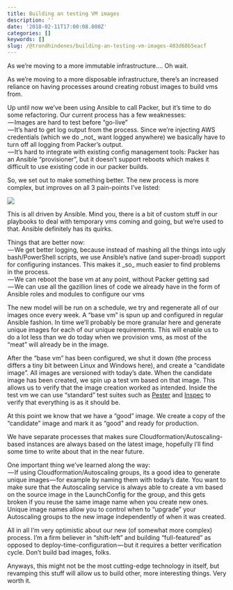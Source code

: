 ```yaml
---
title: Building an testing VM images
description: ''
date: '2018-02-11T17:00:08.000Z'
categories: []
keywords: []
slug: /@trondhindenes/building-an-testing-vm-images-403d68b5eacf
---
```


As we’re moving to a more immutable infrastructure…. Oh wait.

As we’re moving to a more disposable infrastructure, there’s an increased reliance on having processes around creating robust images to build vms from.

Up until now we’ve been using Ansible to call Packer, but it’s time to do some refactoring. Our current process has a few weaknesses:  
 — Images are hard to test before “go-live”  
 — It’s hard to get log output from the process. Since we’re injecting AWS credentials (which we do \_not\_ want logged anywhere) we basically have to turn off all logging from Packer’s output.  
 — It’s hard to integrate with existing config management tools: Packer has an Ansible “provisioner”, but it doesn’t support reboots which makes it difficult to use existing code in our packer builds.

So, we set out to make something better. The new process is more complex, but improves on all 3 pain-points I’ve listed:

![](https://cdn-images-1.medium.com/max/800/0*ledCYczCslQOTu0i.png)

This is all driven by Ansible. Mind you, there is a bit of custom stuff in our playbooks to deal with temporary vms coming and going, but we’re used to that. Ansible definitely has its quirks.

Things that are better now:  
 — We get better logging, because instead of mashing all the things into ugly bash/PowerShell scripts, we use Ansible’s native (and super-broad) support for configuring instances. This makes it \_so\_ much easier to find problems in the process.  
 — We can reboot the base vm at any point, without Packer getting sad  
 — We can use all the gazillion lines of code we already have in the form of Ansible roles and modules to configure our vms

The new model will be run on a schedule, we try and regenerate all of our images once every week. A “base vm” is spun up and configured in regular Ansible fashion. In time we’ll probably be more granular here and generate unique images for each of our unique requirements. This will enable us to do a lot less than we do today when we provision vms, as most of the “meat” will already be in the image.

After the “base vm” has been configured, we shut it down (the process differs a tiny bit between Linux and Windows here), and create a “candidate image”. All images are versioned with today’s date. When the candidate image has been created, we spin up a test vm based on that image. This allows us to verify that the image creation worked as intended. Inside the test vm we can use “standard” test suites such as [Pester](https://github.com/pester/Pester) and [Inspec](https://www.inspec.io/) to verify that everything is as it should be.

At this point we know that we have a “good” image. We create a copy of the “candidate” image and mark it as “good” and ready for production.

We have separate processes that makes sure Cloudformation/Autoscaling-based instances are always based on the latest image, hopefully I’ll find some time to write about that in the near future.

One important thing we’ve learned along the way:  
 — If using Cloudformation/Autoscaling groups, its a good idea to generate unique images — for example by naming them with today’s date. You want to make sure that the Autoscaling service is always able to create a vm based on the source image in the LaunchConfig for the group, and this gets broken if you reuse the same image name when you create new ones. Unique image names allow you to control when to “upgrade” your Autoscaling groups to the new image independently of when it was created.

All in all I’m very optimistic about our new (of somewhat more complex) process. I’m a firm believer in “shift-left” and building “full-featured” as opposed to deploy-time-configuration — but it requires a better verification cycle. Don’t build bad images, folks.

Anyways, this might not be the most cutting-edge technology in itself, but revamping this stuff will allow us to build other, more interesting things. Very worth it.
